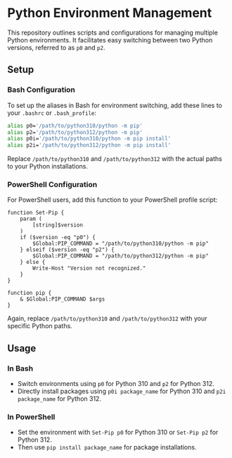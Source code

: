 # Python Environment Management

This repository outlines scripts and configurations for managing multiple Python environments. It facilitates easy switching between two Python versions, referred to as `p0` and `p2`.

## Setup

### Bash Configuration

To set up the aliases in Bash for environment switching, add these lines to your `.bashrc` or `.bash_profile`:

```bash
alias p0='/path/to/python310/python -m pip'
alias p2='/path/to/python312/python -m pip'
alias p0i='/path/to/python310/python -m pip install'
alias p2i='/path/to/python312/python -m pip install'
```

Replace `/path/to/python310` and `/path/to/python312` with the actual paths to your Python installations.

### PowerShell Configuration

For PowerShell users, add this function to your PowerShell profile script:

```
function Set-Pip {
    param (
        [string]$version
    )
    if ($version -eq "p0") {
        $Global:PIP_COMMAND = "/path/to/python310/python -m pip"
    } elseif ($version -eq "p2") {
        $Global:PIP_COMMAND = "/path/to/python312/python -m pip"
    } else {
        Write-Host "Version not recognized."
    }
}

function pip {
    & $Global:PIP_COMMAND $args
}
```

Again, replace `/path/to/python310` and `/path/to/python312` with your specific Python paths.

## Usage

### In Bash
- Switch environments using `p0` for Python 310 and `p2` for Python 312.
- Directly install packages using `p0i package_name` for Python 310 and `p2i package_name` for Python 312.

### In PowerShell
- Set the environment with `Set-Pip p0` for Python 310 or `Set-Pip p2` for Python 312.
- Then use `pip install package_name` for package installations.
